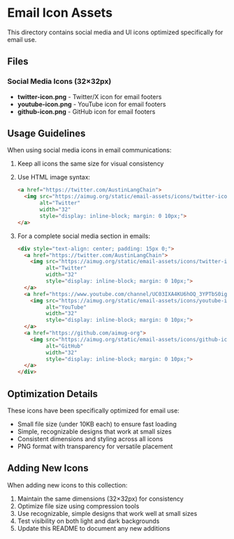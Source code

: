 # Email Icon Assets

This directory contains social media and UI icons optimized specifically for email use.

## Files

### Social Media Icons (32×32px)
- **twitter-icon.png** - Twitter/X icon for email footers
- **youtube-icon.png** - YouTube icon for email footers
- **github-icon.png** - GitHub icon for email footers

## Usage Guidelines

When using social media icons in email communications:

1. Keep all icons the same size for visual consistency
2. Use HTML image syntax:
   ```html
   <a href="https://twitter.com/AustinLangChain">
     <img src="https://aimug.org/static/email-assets/icons/twitter-icon.png" 
          alt="Twitter" 
          width="32" 
          style="display: inline-block; margin: 0 10px;">
   </a>
   ```

3. For a complete social media section in emails:
   ```html
   <div style="text-align: center; padding: 15px 0;">
     <a href="https://twitter.com/AustinLangChain">
       <img src="https://aimug.org/static/email-assets/icons/twitter-icon.png" 
            alt="Twitter" 
            width="32" 
            style="display: inline-block; margin: 0 10px;">
     </a>
     <a href="https://www.youtube.com/channel/UC03IXA4KU6hOQ_3YPTbS0ig">
       <img src="https://aimug.org/static/email-assets/icons/youtube-icon.png" 
            alt="YouTube" 
            width="32" 
            style="display: inline-block; margin: 0 10px;">
     </a>
     <a href="https://github.com/aimug-org">
       <img src="https://aimug.org/static/email-assets/icons/github-icon.png" 
            alt="GitHub" 
            width="32" 
            style="display: inline-block; margin: 0 10px;">
     </a>
   </div>
   ```

## Optimization Details

These icons have been specifically optimized for email use:

- Small file size (under 10KB each) to ensure fast loading
- Simple, recognizable designs that work at small sizes
- Consistent dimensions and styling across all icons
- PNG format with transparency for versatile placement

## Adding New Icons

When adding new icons to this collection:

1. Maintain the same dimensions (32×32px) for consistency
2. Optimize file size using compression tools
3. Use recognizable, simple designs that work well at small sizes
4. Test visibility on both light and dark backgrounds
5. Update this README to document any new additions
